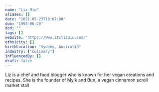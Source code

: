 ```yaml
---
name: "Liz Miu"
aliases: []
date: "2021-05-23T18:07:00"
dob: "1993-06-20"
dod: ""
tags: []
website: "https://www.itslizmiu.com/"
ethnicity: []
birthLocation: "Sydney, Australia"
industry: ["Culinary"]
influencedBy: []
draft: false
---
```


Liz is a chef and food blogger who is known for her vegan creations and recipes. She is the founder of Mylk and Bun, a vegan cinnamon scroll market stall
